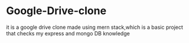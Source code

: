 # Google-Drive-clone
it is a google drive clone made using mern stack,which is a basic project that checks my express and mongo DB knowledge
